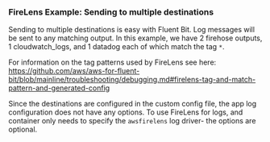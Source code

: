 ### FireLens Example: Sending to multiple destinations

Sending to multiple destinations is easy with Fluent Bit. Log messages will be sent to any matching output. In this example, we have 2 firehose outputs, 1 cloudwatch_logs, and 1 datadog each of which match the tag `*`. 

For information on the tag patterns used by FireLens see here: https://github.com/aws/aws-for-fluent-bit/blob/mainline/troubleshooting/debugging.md#firelens-tag-and-match-pattern-and-generated-config

Since the destinations are configured in the custom config file, the app log configuration does not have any options. To use FireLens for logs, and container only needs to specify the `awsfirelens` log driver- the options are optional.

